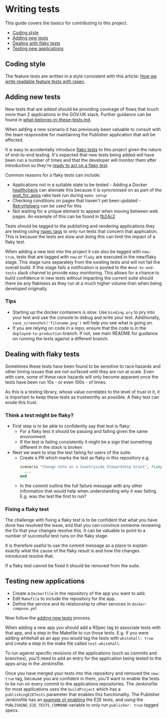 # Writing tests

This guide covers the basics for contributing to this project.

- [Coding style](#coding-style)
- [Adding new tests](#adding-new-tests)
- [Dealing with flaky tests](#dealing-with-flaky-tests)
- [Testing new applications](#testing-new-applications)

## Coding style

The feature tests are written in a style consistent with this article:
[How we write readable feature tests with rspec][readable-feature-tests].

[readable-feature-tests]: https://about.futurelearn.com/blog/how-we-write-readable-feature-tests-with-rspec

## Adding new tests

New tests that are added should be providing coverage of flows that touch more
than 2 applications in the GOV.UK stack. Further guidance can be found in
[what-belongs-in-these-tests.md](docs/what-belongs-in-these-tests.md).

When adding a new scenario it has previously been valuable to consult with the
team responsible for maintaining the Publisher application that will be
affected.

It is easy to accidentally introduce [flaky tests][] to this project given the
nature of end-to-end testing. It's expected that new tests being added will
have been run a number of times and that the developer will monitor them after
introduction so they're
[ready to act on a flaky test](#dealing-with-flaky-tests).

Common reasons for a flaky tests can include:

  - Applications not in a suitable state to be tested - Adding a Docker
    [healthcheck][docker-healthcheck] can alieviate this because it is syncronised
    on as part of the [wait_for_apps][docker_rake] rake task run during
    `make setup`
  - Checking conditions on pages that haven't yet been updated -
    [RetryHelpers][retry-helpers] can be used for this
  - Not waiting for a unique element to appear when moving between web pages.
    An example of this can be found in [fb24c2][fb24c2]

Tests should be tagged to the publishing and rendering applications they are
testing using [rspec tags][] to only run tests that concern that application.
This is because the tests are slow and doing this can limit the impact of
a flaky test.

When adding a new test into the project it can also be tagged with `new: true`, tests that are tagged with `new` or `flaky` are executed in the new/flaky stage. This stage runs separately from the existing tests and will not fail the overall build. If this stage fails a notification is posted to the `#end-to-end-tests` slack channel to provide easy monitoring.
This allows for a chance to build confidence in new tests without impacting the current suite should there be any flakiness as they run at a much higher volume than when being developed originally.

### Tips
- Starting up the docker containers is _slow_. Use `binding.pry` to pry into your test and use the console to debug and write your test. Additionally, `save_screenshot('filename.png')` will help you see what is going on.
- If you are relying on code in a repo, ensure that the code is in the `deployed-to-production` branch. If not, see main README for guidance on running the tests against a different branch.

[flaky tests]: https://testing.googleblog.com/2016/05/flaky-tests-at-google-and-how-we.html
[docker-healthcheck]: https://docs.docker.com/engine/reference/builder/#healthcheck
[retry-helpers]: ./spec/support/retry_helpers.rb
[rspec tags]: https://relishapp.com/rspec/rspec-core/v/3-7/docs/command-line/tag-option
[docker_rake]: ./lib/tasks/docker.rake
[fb24c2]: https://github.com/alphagov/publishing-e2e-tests/commit/fb24c281c728424656410fb2e6c7d173e75ff2c3

## Dealing with flaky tests

Sometimes these tests have been found to be sensitive to race hazards and other
timing issues that are not surfaced until they are run at scale. Even with
care, some of these race hazards will only become apparent once the tests have
been run 10s - or even 100s - of times.

As this is a testing library, whose value correlates to the level of trust in
it, it is important to keep these tests as trustworthy as possible. A flaky
test can erode this trust.

### Think a test might be flaky?

- First step is to be able to confidently say that test is flaky:
  - For a flaky test it should be passing and failing given the same
    environment
  - If the test is failing consistently it might be a sign that something
    different in the stack is broken
- Next we want to stop the test failing for users of the suite:
  - Create a PR which marks the test as flaky in this repository e.g.
    ```ruby
    scenario "Change note on a Countryside Stewardship Grant", flaky: true do
      ...
    end
    ```
  - In the commit outline the full failure message with any other information
    that would help when understanding why it was failing. E.g. was the test
    the first to run?

### Fixing a flaky test

The challenge with fixing a flaky test is to be confident that what you have
done has resolved the issue, and that you can convince someone reviewing the
fix that your changes resolve this. It can be valuable to point to a number of successful test runs on the flaky stage.

It is therefore useful to use the commit message as a place to explain exactly
what the cause of the flaky result is and how the changes introduced resolve
that.

If a flaky test cannot be fixed it should be removed from the suite.

## Testing new applications

- Create a `Dockerfile` in the repository of the app you want to add.
- Edit `Makefile` to include the repository for the app.
- Define the service and its relationship to other services in
  `docker-compose.yml`

Now follow the [adding new tests](#adding-new-tests) process.

When adding a new app you should add a RSpec tag to associate tests with that
app, and a step in the Makefile to run those tests. E.g. if you were adding
whitehall as an app you would tag the tests with `whitehall: true` and create a
step in the make file called `test-whitehall`.

To run against specific revisions of the applications (such as commits and branches),
you'll need to add an entry for the application being tested to the apps array in
the Jenkinsfile.

Once you have merged your tests into this repository and removed the `new: true`
tag, because you are confident in them, you'll want to enable the tests to be
run on every commit to the applications repositories.  The Jenkinsfile for
most applications uses the `buildProject` which  has a `publishingE2ETests`
parameter that enables this functionality. The Publisher Jenkinsfile has an
[example of enabling][publishing-jenkinsfile] the E2E tests,
and using the `PUBLISHING_E2E_TESTS_COMMAND` variable to only run
`publisher: true` tagged specs.

[docker compose]: https://docs.docker.com/compose/
[publishing-jenkinsfile]: https://github.com/alphagov/publisher/commit/712563d5d3e72685b1848bb61ea6cfc28b3449c3

